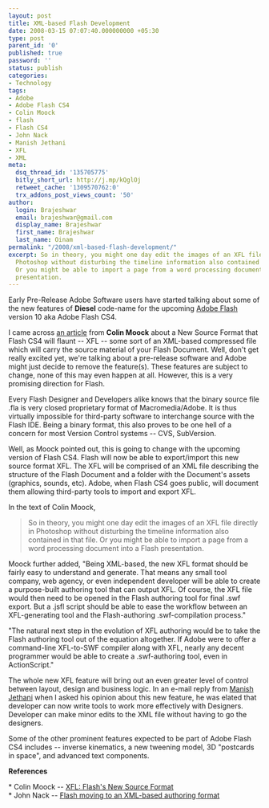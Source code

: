 ```yaml
---
layout: post
title: XML-based Flash Development
date: 2008-03-15 07:07:40.000000000 +05:30
type: post
parent_id: '0'
published: true
password: ''
status: publish
categories:
- Technology
tags:
- Adobe
- Adobe Flash CS4
- Colin Moock
- flash
- Flash CS4
- John Nack
- Manish Jethani
- XFL
- XML
meta:
  dsq_thread_id: '135705775'
  bitly_short_url: http://j.mp/kQglOj
  retweet_cache: '1309570762:0'
  trx_addons_post_views_count: '50'
author:
  login: Brajeshwar
  email: brajeshwar@gmail.com
  display_name: Brajeshwar
  first_name: Brajeshwar
  last_name: Oinam
permalink: "/2008/xml-based-flash-development/"
excerpt: So in theory, you might one day edit the images of an XFL file directly in
  Photoshop without disturbing the timeline information also contained in that file.
  Or you might be able to import a page from a word processing document into a Flash
  presentation.
---
```

<p>Early Pre-Release Adobe Software users have started talking about some of the new features of <strong>Diesel</strong> code-name for the upcoming <a href="http://www.adobe.com/go/flash/">Adobe Flash</a> version 10 aka Adobe Flash CS4.</p>
<p>I came across <a href="http://www.moock.org/blog/archives/000269.html">an article</a> from <strong>Colin Moock</strong> about a New Source Format that Flash CS4 will flaunt -- XFL -- some sort of an XML-based compressed file which will carry the source material of your Flash Document. Well, don't get really excited yet, we're talking about a pre-release software and Adobe might just decide to remove the feature(s). These features are subject to change, none of this may even happen at all. However, this is a very promising direction for Flash.</p>

<p>Every Flash Designer and Developers alike knows that the binary source file .fla is very closed proprietary format of Macromedia/Adobe. It is thus virtually impossible for third-party software to interchange source with the Flash IDE. Being a binary format, this also proves to be one hell of a concern for most Version Control systems -- CVS, SubVersion.</p>
<p>Well, as Moock pointed out, this is going to change with the upcoming version of Flash CS4. Flash will now be able to export/import this new source format XFL. The XFL will be comprised of an XML file describing the structure of the Flash Document and a folder with the Document's assets (graphics, sounds, etc). Adobe, when Flash CS4 goes public, will document them allowing third-party tools to import and export XFL.</p>
<p>In the text of Colin Moock,</p>
<blockquote><p>So in theory, you might one day edit the images of an XFL file directly in Photoshop without disturbing the timeline information also contained in that file. Or you might be able to import a page from a word processing document into a Flash presentation.</p></blockquote>
<p><!-- adman --></p>
<p>Moock further added, "Being XML-based, the new XFL format should be fairly easy to understand and generate. That means any small tool company, web agency, or even independent developer will be able to create a purpose-built authoring tool that can output XFL. Of course, the XFL file would then need to be opened in the Flash authoring tool for final .swf export. But a .jsfl script should be able to ease the workflow between an XFL-generating tool and the Flash-authoring .swf-compilation process."</p>
<p>"The natural next step in the evolution of XFL authoring would be to take the Flash authoring tool out of the equation altogether. If Adobe were to offer a command-line XFL-to-SWF compiler along with XFL, nearly any decent programmer would be able to create a .swf-authoring tool, even in ActionScript."</p>
<p>The whole new XFL feature will bring out an even greater level of control between layout, design and business logic. In an e-mail reply from <a href="http://manishjethani.com/">Manish Jethani</a> when I asked his opinion about this new feature, he was elated that developer can now write tools to work more effectively with Designers. Developer can make minor edits to the XML file without having to go the designers.</p>
<p>Some of the other prominent features expected to be part of Adobe Flash CS4 includes -- inverse kinematics, a new tweening model, 3D "postcards in space", and advanced text components.</p>
<p><strong>References</strong></p>
<p>* Colin Moock -- <a href="http://www.moock.org/blog/archives/000269.html">XFL: Flash's New Source Format</a><br />
* John Nack -- <a href="http://blogs.adobe.com/jnack/2008/03/flash_moving_to.html">Flash moving to an XML-based authoring format</a></p>
